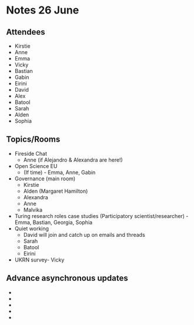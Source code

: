 # Notes 26 June

## Attendees
 
* Kirstie
* Anne
* Emma
* Vicky
* Bastian
* Gabin
* Eirini
* David
* Alex
* Batool
* Sarah
* Alden
* Sophia

## Topics/Rooms

* Fireside Chat
    * Anne (if Alejandro & Alexandra are here!)
* Open Science EU
    * (If time) - Emma, Anne, Gabin
* Governance (main room)
  * Kirstie
  * Alden (Margaret Hamilton)
  * Alexandra
  * Anne
  * Malvika
* Turing research roles case studies (Participatory scientist/researcher) - Emma, Bastian, Georgia, Sophia
* Quiet working
    * David will join and catch up on emails and threads
    * Sarah
    * Batool
    * Eirini
* UKRN survey- Vicky


## Advance asynchronous updates

* 
* 
* 
* 
* 